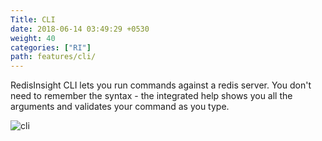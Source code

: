 ```yaml
---
Title: CLI
date: 2018-06-14 03:49:29 +0530
weight: 40
categories: ["RI"]
path: features/cli/
---
```

RedisInsight CLI lets you run commands against a redis server. You don't need to remember the syntax - the integrated help shows you all the arguments and validates your command as you type.

![cli](/images/ri/cli.png)
